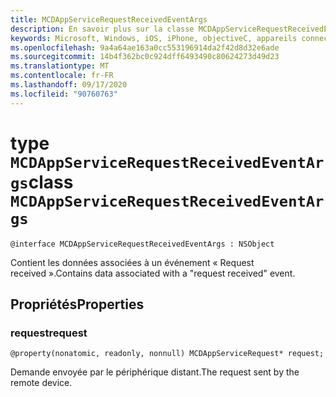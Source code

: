 ```yaml
---
title: MCDAppServiceRequestReceivedEventArgs
description: En savoir plus sur la classe MCDAppServiceRequestReceivedEventArgs. Cette classe contient des données associées à un événement « Request received ».
keywords: Microsoft, Windows, iOS, iPhone, objectiveC, appareils connectés, projet Rome
ms.openlocfilehash: 9a4a64ae163a0cc553196914da2f42d8d32e6ade
ms.sourcegitcommit: 14b4f362bc0c924dff6493490c80624273d49d23
ms.translationtype: MT
ms.contentlocale: fr-FR
ms.lasthandoff: 09/17/2020
ms.locfileid: "90760763"
---
```

# <a name="class-mcdappservicerequestreceivedeventargs"></a><span data-ttu-id="ccc3c-105">type `MCDAppServiceRequestReceivedEventArgs`</span><span class="sxs-lookup"><span data-stu-id="ccc3c-105">class `MCDAppServiceRequestReceivedEventArgs`</span></span> 

```
@interface MCDAppServiceRequestReceivedEventArgs : NSObject
```  
<span data-ttu-id="ccc3c-106">Contient les données associées à un événement « Request received ».</span><span class="sxs-lookup"><span data-stu-id="ccc3c-106">Contains data associated with a "request received" event.</span></span>

## <a name="properties"></a><span data-ttu-id="ccc3c-107">Propriétés</span><span class="sxs-lookup"><span data-stu-id="ccc3c-107">Properties</span></span>

### <a name="request"></a><span data-ttu-id="ccc3c-108">request</span><span class="sxs-lookup"><span data-stu-id="ccc3c-108">request</span></span>
`@property(nonatomic, readonly, nonnull) MCDAppServiceRequest* request;`

<span data-ttu-id="ccc3c-109">Demande envoyée par le périphérique distant.</span><span class="sxs-lookup"><span data-stu-id="ccc3c-109">The request sent by the remote device.</span></span>